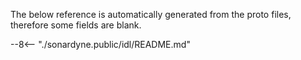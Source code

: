 The below reference is automatically generated from the proto files, therefore some fields are blank.

--8<-- "./sonardyne.public/idl/README.md"

